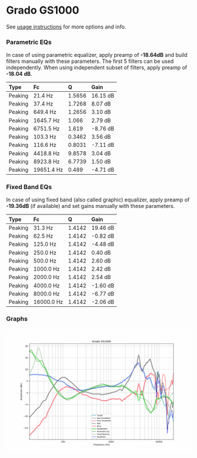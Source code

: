 # Grado GS1000
See [usage instructions](https://github.com/jaakkopasanen/AutoEq#usage) for more options and info.

### Parametric EQs
In case of using parametric equalizer, apply preamp of **-18.64dB** and build filters manually
with these parameters. The first 5 filters can be used independently.
When using independent subset of filters, apply preamp of **-18.04 dB**.

| Type    | Fc         |      Q | Gain     |
|:--------|:-----------|:-------|:---------|
| Peaking | 21.4 Hz    | 1.5656 | 16.15 dB |
| Peaking | 37.4 Hz    | 1.7268 | 8.07 dB  |
| Peaking | 649.4 Hz   | 1.2656 | 3.10 dB  |
| Peaking | 1645.7 Hz  | 1.066  | 2.79 dB  |
| Peaking | 6751.5 Hz  | 1.619  | -8.76 dB |
| Peaking | 103.3 Hz   | 0.3462 | 3.56 dB  |
| Peaking | 116.6 Hz   | 0.8031 | -7.11 dB |
| Peaking | 4418.8 Hz  | 9.8578 | 3.04 dB  |
| Peaking | 8923.8 Hz  | 6.7739 | 1.50 dB  |
| Peaking | 19651.4 Hz | 0.489  | -4.71 dB |

### Fixed Band EQs
In case of using fixed band (also called graphic) equalizer, apply preamp of **-19.36dB**
(if available) and set gains manually with these parameters.

| Type    | Fc         |      Q | Gain     |
|:--------|:-----------|:-------|:---------|
| Peaking | 31.3 Hz    | 1.4142 | 19.46 dB |
| Peaking | 62.5 Hz    | 1.4142 | -0.82 dB |
| Peaking | 125.0 Hz   | 1.4142 | -4.48 dB |
| Peaking | 250.0 Hz   | 1.4142 | 0.40 dB  |
| Peaking | 500.0 Hz   | 1.4142 | 2.60 dB  |
| Peaking | 1000.0 Hz  | 1.4142 | 2.42 dB  |
| Peaking | 2000.0 Hz  | 1.4142 | 2.54 dB  |
| Peaking | 4000.0 Hz  | 1.4142 | -1.60 dB |
| Peaking | 8000.0 Hz  | 1.4142 | -6.77 dB |
| Peaking | 16000.0 Hz | 1.4142 | -2.06 dB |

### Graphs
![](./Grado%20GS1000.png)